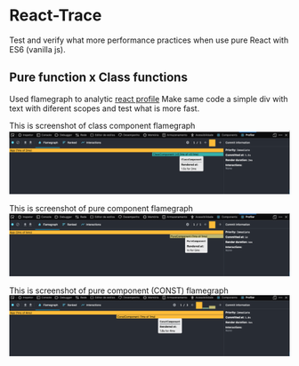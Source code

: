 # React-Trace
Test and verify what more performance practices when use pure React with ES6 (vanilla js).

## Pure function x Class functions
Used flamegraph to analytic [react profile](https://reactjs.org/blog/2018/09/10/introducing-the-react-profiler.html) 
Make same code a simple div with text with diferent scopes and test what is more fast.

This is screenshot of class component flamegraph
![Class Component](/screenshots/classComponent.png)

This is screenshot of pure component flamegraph
![Pure Component](screenshots/pureComponent.png)

This is screenshot of pure component (CONST) flamegraph
![Const Component](screenshots/constComponent.png)

